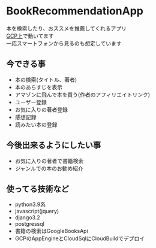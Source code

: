 # BookRecommendationApp
本を検索したり、おススメを推薦してくれるアプリ  
[GCP上](https://bookrecommend.uc.r.appspot.com/)で動いてます  
一応スマートフォンから見るのも想定しています  
## 今できる事
- 本の検索(タイトル、著者)
- 本のあらすじを表示
- アマゾンに飛んで本を買う(作者のアフィリエイトリンク)
- ユーザー登録
- お気に入りの著者登録
- 感想記録
- 読みたい本の登録

## 今後出来るようにしたい事
- お気に入りの著者で書籍検索
- ジャンルでの本のお勧め紹介

## 使ってる技術など
- python3.9系
- javascript(jquery)
- django3.2
- postgressql
- 書籍の検索はGoogleBooksApi
- GCPのAppEngineとCloudSqlにCloudBuildでデプロイ
